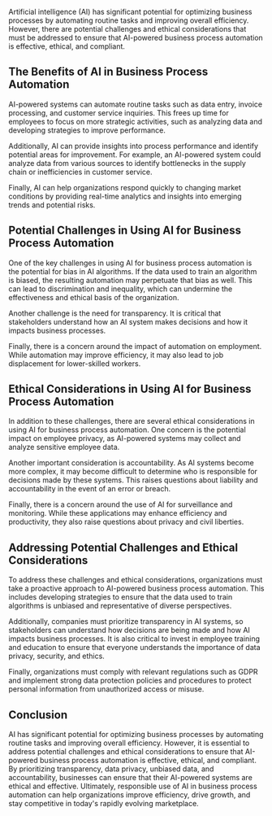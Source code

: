 
Artificial intelligence (AI) has significant potential for optimizing business processes by automating routine tasks and improving overall efficiency. However, there are potential challenges and ethical considerations that must be addressed to ensure that AI-powered business process automation is effective, ethical, and compliant.

The Benefits of AI in Business Process Automation
-------------------------------------------------

AI-powered systems can automate routine tasks such as data entry, invoice processing, and customer service inquiries. This frees up time for employees to focus on more strategic activities, such as analyzing data and developing strategies to improve performance.

Additionally, AI can provide insights into process performance and identify potential areas for improvement. For example, an AI-powered system could analyze data from various sources to identify bottlenecks in the supply chain or inefficiencies in customer service.

Finally, AI can help organizations respond quickly to changing market conditions by providing real-time analytics and insights into emerging trends and potential risks.

Potential Challenges in Using AI for Business Process Automation
----------------------------------------------------------------

One of the key challenges in using AI for business process automation is the potential for bias in AI algorithms. If the data used to train an algorithm is biased, the resulting automation may perpetuate that bias as well. This can lead to discrimination and inequality, which can undermine the effectiveness and ethical basis of the organization.

Another challenge is the need for transparency. It is critical that stakeholders understand how an AI system makes decisions and how it impacts business processes.

Finally, there is a concern around the impact of automation on employment. While automation may improve efficiency, it may also lead to job displacement for lower-skilled workers.

Ethical Considerations in Using AI for Business Process Automation
------------------------------------------------------------------

In addition to these challenges, there are several ethical considerations in using AI for business process automation. One concern is the potential impact on employee privacy, as AI-powered systems may collect and analyze sensitive employee data.

Another important consideration is accountability. As AI systems become more complex, it may become difficult to determine who is responsible for decisions made by these systems. This raises questions about liability and accountability in the event of an error or breach.

Finally, there is a concern around the use of AI for surveillance and monitoring. While these applications may enhance efficiency and productivity, they also raise questions about privacy and civil liberties.

Addressing Potential Challenges and Ethical Considerations
----------------------------------------------------------

To address these challenges and ethical considerations, organizations must take a proactive approach to AI-powered business process automation. This includes developing strategies to ensure that the data used to train algorithms is unbiased and representative of diverse perspectives.

Additionally, companies must prioritize transparency in AI systems, so stakeholders can understand how decisions are being made and how AI impacts business processes. It is also critical to invest in employee training and education to ensure that everyone understands the importance of data privacy, security, and ethics.

Finally, organizations must comply with relevant regulations such as GDPR and implement strong data protection policies and procedures to protect personal information from unauthorized access or misuse.

Conclusion
----------

AI has significant potential for optimizing business processes by automating routine tasks and improving overall efficiency. However, it is essential to address potential challenges and ethical considerations to ensure that AI-powered business process automation is effective, ethical, and compliant. By prioritizing transparency, data privacy, unbiased data, and accountability, businesses can ensure that their AI-powered systems are ethical and effective. Ultimately, responsible use of AI in business process automation can help organizations improve efficiency, drive growth, and stay competitive in today's rapidly evolving marketplace.
